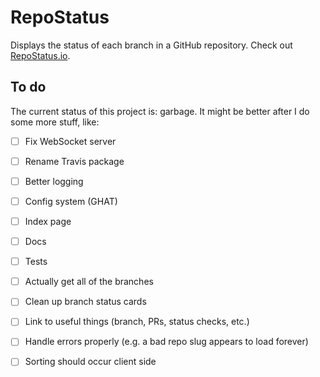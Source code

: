 # RepoStatus

Displays the status of each branch in a GitHub repository. Check out [RepoStatus.io](https://repostatus.io).

## To do

The current status of this project is: garbage. It might be better after I do some more stuff, like:

- [ ] Fix WebSocket server
- [ ] Rename Travis package
- [ ] Better logging
- [ ] Config system (GHAT)
- [ ] Index page
- [ ] Docs
- [ ] Tests
- [ ] Actually get all of the branches
- [ ] Clean up branch status cards
- [ ] Link to useful things (branch, PRs, status checks, etc.)
- [ ] Handle errors properly (e.g. a bad repo slug appears to load forever)
- [ ] Sorting should occur client side

